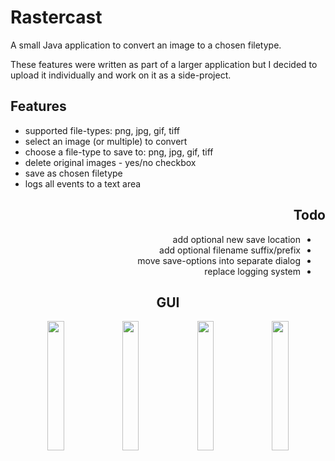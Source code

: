<html>
<body>
  
  <div id="header">
    <h1>Rastercast</h1>
    <p>
    A small Java application to convert an image to a chosen filetype.
    </p>
    <p>
    These features were written as part of a larger application but I decided to upload it individually and work on it as a side-project.
    </p>
  </div>
    
  <div id="features">
    <h2>Features</h2>
    <ul>
      <li>
        supported file-types: png, jpg, gif, tiff
      </li>
      <li>
        select an image (or multiple) to convert
      </li>
      <li>
        choose a file-type to save to: png, jpg, gif, tiff
      </li>
      <li>
        delete original images - yes/no checkbox
      </li>
      <li>
        save as chosen filetype
      </li>
      <li>
        logs all events to a text area
      </li>
    </ul>
  </div>
  
  <div id="todo" align="right">
    <h2>Todo</h2>
    <ul dir="rtl">
      <li>
        add optional new save location
      </li>
      <li>
        add optional filename suffix/prefix
      </li>
      <li>
        move save-options into separate dialog
      </li>
      <li>
        replace logging system
      </li>
    </ul>
  </div>
    
  <!--
    1 image per row = 90%
    2 image per row = 45%
    3 image per row = 30%
    4 image per row = 23%
  -->
  <div id="gui" align="center">
    <h2>GUI</h2>
    <img src="https://user-images.githubusercontent.com/104085258/169347232-bd84e5a9-667d-4091-8a21-638432111b8a.png" width="23%"></img>
    <img src="https://user-images.githubusercontent.com/104085258/169347243-b5822031-9c52-41a4-bed2-56bed455addb.png" width="23%"></img>
    <img src="https://user-images.githubusercontent.com/104085258/169347259-59809dcf-ab43-47ec-930c-b7feef4baec5.png" width="23%"></img>
    <img src="https://user-images.githubusercontent.com/104085258/169347274-f653da06-72fc-4a71-b33a-4cec0f27debe.png" width="23%"></img>
  </div>

</body>
</html>

